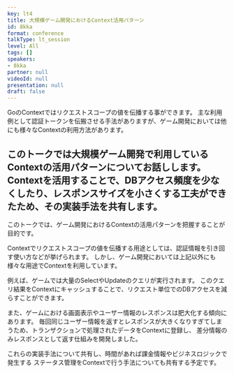 ```yaml
---
key: lt4
title: 大規模ゲーム開発におけるContext活用パターン
id: 8kka
format: conference
talkType: lt_session
level: All
tags: []
speakers:
- 8kka
partner: null
videoId: null
presentation: null
draft: false
---
```

GoのContextではリクエストスコープの値を伝播する事ができます。
主な利用例として認証トークンを伝搬させる手法がありますが、ゲーム開発においては他にも様々なContextの利用方法があります。

このトークでは大規模ゲーム開発で利用しているContextの活用パターンについてお話しします。
Contextを活用することで、DBアクセス頻度を少なくしたり、レスポンスサイズを小さくする工夫ができたため、その実装手法を共有します。
---
このトークでは、ゲーム開発におけるContextの活用パターンを把握することが目的です。

Contextでリクエストスコープの値を伝播する用途としては、認証情報を引き回す使い方などが挙げられます。
しかし、ゲーム開発においては上記以外にも様々な用途でContextを利用しています。

例えば、ゲームでは大量のSelectやUpdateのクエリが実行されます。
このクエリ結果をContextにキャッシュすることで、リクエスト単位でのDBアクセスを減らすことができます。

また、ゲームにおける画面表示やユーザー情報のレスポンスは肥大化する傾向にあります。
毎回同じユーザー情報を返すとレスポンスが大きくなりすぎてしまうため、トランザクションで処理されたデータをContextに登録し、
差分情報のみレスポンスとして返す仕組みを開発しました。

これらの実装手法について共有し、時間があれば課金情報やビジネスロジックで発生する
ステータス管理をContextで行う手法についても共有する予定です。